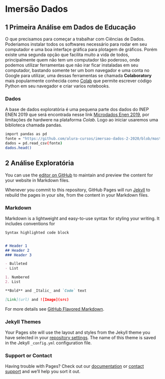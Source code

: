 # Imersão Dados
## 1 Primeira Análise em Dados de Educação
O que precisamos para começar a trabalhar com Ciências de Dados. Poderiamos instalar todos os softwares necessário para rodar em seu computador e uma boa interfaçe gráfica para plotagem de gráficos. Porém existe uma segunda opção que facilita muito a vida de todos, principalmente quem não tem um computador tão poderoso, onde podemos utilizar ferramentas que não irar ficar instaladas em seu computador, bastando somente ter um bom navegador e uma conta no Google para utilizar, uma dessas ferramentas se chamada **Colaboratory** mais popularmente conhecida como [Colab](https://colab.research.google.com/) que permite escrever código Python em seu navegador e criar varios notebooks.

### Dados
A base de dados exploratória é uma pequena parte dos dados do INEP ENEN 2019 que será encontrada nesse link [Microdados Enen 2019](https://github.com/alura-cursos/imersao-dados-2-2020/blob/master/MICRODADOS_ENEM_2019_SAMPLE_43278.csv), por limitações de hardwere na plataforma *Colab*. Logo ao iniciar usaremos uma biblioteca chamada pandas.
```bash
import pandas as pd
fonte = "https://github.com/alura-cursos/imersao-dados-2-2020/blob/master/MICRODADOS_ENEM_2019_SAMPLE_43278.csv?raw=true"
dados = pd.read_csv(fonte)
dados.head()

```
## 2 Análise Exploratória

You can use the [editor on GitHub](https://github.com/juceliosb/Imersao_Dados/edit/gh-pages/index.md) to maintain and preview the content for your website in Markdown files.

Whenever you commit to this repository, GitHub Pages will run [Jekyll](https://jekyllrb.com/) to rebuild the pages in your site, from the content in your Markdown files.

### Markdown

Markdown is a lightweight and easy-to-use syntax for styling your writing. It includes conventions for

```markdown
Syntax highlighted code block


# Header 1
## Header 2
### Header 3

- Bulleted
- List

1. Numbered
2. List

**Bold** and _Italic_ and `Code` text

[Link](url) and ![Image](src)
```

For more details see [GitHub Flavored Markdown](https://guides.github.com/features/mastering-markdown/).

### Jekyll Themes

Your Pages site will use the layout and styles from the Jekyll theme you have selected in your [repository settings](https://github.com/juceliosb/Imersao_Dados/settings). The name of this theme is saved in the Jekyll `_config.yml` configuration file.

### Support or Contact

Having trouble with Pages? Check out our [documentation](https://docs.github.com/categories/github-pages-basics/) or [contact support](https://github.com/contact) and we’ll help you sort it out.
